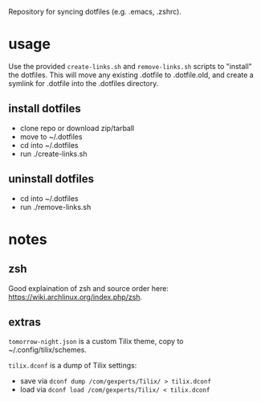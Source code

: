 Repository for syncing dotfiles (e.g. .emacs, .zshrc).

# usage

Use the provided `create-links.sh` and `remove-links.sh` scripts to "install" the
dotfiles. This will move any existing .dotfile to .dotfile.old, and create a symlink
for .dotfile into the .dotfiles directory.

## install dotfiles
  * clone repo or download zip/tarball
  * move to ~/.dotfiles
  * cd into ~/.dotfiles
  * run ./create-links.sh

## uninstall dotfiles
  * cd into ~/.dotfiles
  * run ./remove-links.sh

# notes

## zsh
Good explaination of zsh and source order here: https://wiki.archlinux.org/index.php/zsh.

## extras
`tomorrow-night.json` is a custom Tilix theme, copy to ~/.config/tilix/schemes.

`tilix.dconf` is a dump of Tilix settings:
  * save via `dconf dump /com/gexperts/Tilix/ > tilix.dconf`
  * load via `dconf load /com/gexperts/Tilix/ < tilix.dconf`

